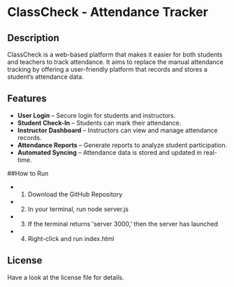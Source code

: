 # ClassCheck - Attendance Tracker 

## Description 
ClassCheck is a web-based platform that makes it easier for both students and teachers to track attendance. It aims to replace the manual attendance tracking by offering a user-friendly platform that records and stores a student’s attendance data.

## Features
- **User Login** – Secure login for students and instructors.
- **Student Check-In** – Students can mark their attendance.  
- **Instructor Dashboard** – Instructors can view and manage attendance records.  
- **Attendance Reports** – Generate reports to analyze student participation.  
- **Automated Syncing** – Attendance data is stored and updated in real-time.

##How to Run
 - 1. Download the GitHub Repository
 - 2. In your terminal, run node server.js
 - 3. If the terminal returns 'server 3000,' then the server has launched
 - 4. Right-click and run index.html
  

## License
Have a look at the license file for details. 
